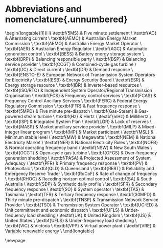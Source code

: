 # Abbreviations and nomenclature{.unnumbered}

\begin{longtable}[l]{l l}
\textbf{5MS} & Five minute settlement \\
\textbf{AC} & Alternating current \\
\textbf{AEMC} & Australian Energy Market Commission \\ 
\textbf{AEMO} & Australian Energy Market Operator \\
\textbf{AER} & Australian Energy Regulator \\
\textbf{AGC} & Automatic generation control \\
\textbf{BESS} & Battery energy storage system \\
\textbf{BRP} & Balancing responsible party \\
\textbf{BSP} & Balancing service provider \\
\textbf{CCGT} & Combined-cycle gas turbine \\
\textbf{DC} & Direct current \\
\textbf{DR} & Demand response \\
\textbf{ENSTO-E} & European Network of Transmission System Operators for Electricity \\
\textbf{ESB} & Energy Security Board \\
\textbf{ESR} & Energy storage resource \\
\textbf{IBR} & Inverter-based resources \\
\textbf{ISO/RTO} &  Independent System Operator/Regional Transmission Organisation \\
\textbf{FCS} & Frequency control services \\
\textbf{FCAS} & Frequency Control Ancillary Services \\
\textbf{FERC} & Federal Energy Regulatory Commission \\
\textbf{FFR} & Fast frequency response \\
\textbf{5MPD} & Five minute pre-dispatch \\
\textbf{Gas-Steam} & Gas-powered steam turbine \\
\textbf{Hz} & Hertz \\
\textbf{mHz} & Millihertz \\
\textbf{ISP} & Integrated System Plan \\
\textbf{LOR} & Lack of reserves \\
\textbf{MASP} & Market ancillary service provider \\
\textbf{MILP} & Mixed-integer linear program \\
\textbf{MP} & Market participant \\
\textbf{MSL} & Minimum stable level \\
\textbf{MW} & Megawatts \\
\textbf{NEM} & National Electricity Market \\
\textbf{NER} & National Electricity Rules \\
\textbf{NOFB} & Normal operating frequency band \\
\textbf{NSW} & New South Wales \\
\textbf{OCGT} & Open-cycle gas turbine \\
\textbf{OFGS} & Over-frequency generation shedding \\
\textbf{PASA} & Projected Assessment of System Adequacy \\
\textbf{PFR} & Primary frequency response \\
\textbf{PV} & Photovoltaic \\
\textbf{QLD} & Queensland \\
\textbf{RERT} & Reliability and Emergency Reserve Trader \\
\textbf{RoCoF} & Rate of change of frequency \\
\textbf{RHOC} & Receding horizon optimal control \\
\textbf{SA} &  South Australia \\
\textbf{SDP} & Synthetic daily profile \\
\textbf{SFR} & Secondary frequency response \\
\textbf{SO} & System operator \\
\textbf{TAS} & Tasmania \\
\textbf{TFR} & Tertiary frequency response \\
\textbf{30MPD} & Thirty minute pre-dispatch \\
\textbf{TNSP} & Transmission Network Service Provider \\
\textbf{TSO} & Transmission System Operator \\
\textbf{UC-ED} & Unit commitment and economic dispatch \\
\textbf{UFLS} & Under-frequency load shedding \\
\textbf{UK} & United Kingdom \\
\textbf{US} & United States \\
\textbf{UFLS} & Under-frequency load shedding \\
\textbf{VIC} & Victoria \\
\textbf{VPP} & Virtual power plant \\
\textbf{VRE} & Variable renewable energy \\
\end{longtable}

\newpage

